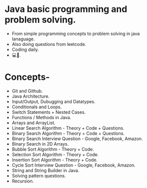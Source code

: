 # Java basic programming and problem solving.
- From simple programming concepts to problem solving in java lanaguage.
- Also doing questions from leetcode.
- Coding daily.
- 💻🔁.

# Concepts-
- Git and Github.
- Java Architecture.
- Input/Output, Dubugging and Datatypes.
- Conditionals and Loops.
- Switch Statements + Nested Cases.
- Functions / Methods in Java.
- Arrays and ArrayList.
- Linear Search Algorithm - Theory + Code + Questions.
- Binary Search Algorithm - Theory + Code + Questions.
- Binary Search Interview Question - Google, Facebook, Amazon.
- Binary Search in 2D Arrays.
- Bubble Sort Algorithm - Theory + Code.
- Selection Sort Algorithm - Theory + Code.
- Insertion Sort Algorithm - Theory + Code.
- Cycle Sort Interview Question - Google, Facebook, Amazon.
- String and String Builder in Java.
- Solving pattern questions.
- Recursion.
